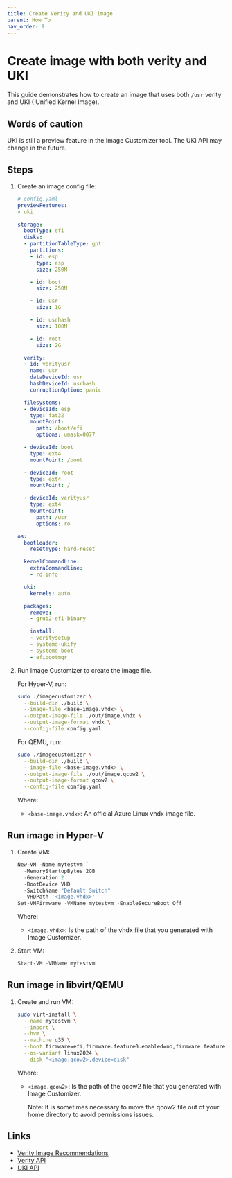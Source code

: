```yaml
---
title: Create Verity and UKI image
parent: How To
nav_order: 9
---
```


# Create image with both verity and UKI

This guide demonstrates how to create an image that uses both `/usr` verity and UKI (
Unified Kernel Image).

## Words of caution

UKI is still a preview feature in the Image Customizer tool. The UKI API may change in
the future.

## Steps

1. Create an image config file:

   ```yaml
   # config.yaml
   previewFeatures:
   - uki

   storage:
     bootType: efi
     disks:
     - partitionTableType: gpt
       partitions:
       - id: esp
         type: esp
         size: 250M

       - id: boot
         size: 250M

       - id: usr
         size: 1G

       - id: usrhash
         size: 100M

       - id: root
         size: 2G

     verity:
     - id: verityusr
       name: usr
       dataDeviceId: usr
       hashDeviceId: usrhash
       corruptionOption: panic

     filesystems:
     - deviceId: esp
       type: fat32
       mountPoint:
         path: /boot/efi
         options: umask=0077

     - deviceId: boot
       type: ext4
       mountPoint: /boot

     - deviceId: root
       type: ext4
       mountPoint: /

     - deviceId: verityusr
       type: ext4
       mountPoint:
         path: /usr
         options: ro

   os:
     bootloader:
       resetType: hard-reset

     kernelCommandLine:
       extraCommandLine:
       - rd.info

     uki:
       kernels: auto

     packages:
       remove:
       - grub2-efi-binary

       install:
       - veritysetup
       - systemd-ukify
       - systemd-boot
       - efibootmgr
    ```

2. Run Image Customizer to create the image file.

    For Hyper-V, run:

    ```bash
    sudo ./imagecustomizer \
      --build-dir ./build \
      --image-file <base-image.vhdx> \
      --output-image-file ./out/image.vhdx \
      --output-image-format vhdx \
      --config-file config.yaml
   ```

    For QEMU, run:

    ```bash
    sudo ./imagecustomizer \
      --build-dir ./build \
      --image-file <base-image.vhdx> \
      --output-image-file ./out/image.qcow2 \
      --output-image-format qcow2 \
      --config-file config.yaml
   ```

   Where:

   - `<base-image.vhdx>`: An official Azure Linux vhdx image file.

## Run image in Hyper-V

1. Create VM:

   ```Powershell
   New-VM -Name mytestvm `
     -MemoryStartupBytes 2GB 
     -Generation 2
     -BootDevice VHD
     -SwitchName "Default Switch"
     -VHDPath '<image.vhdx>'
   Set-VMFirmware -VMName mytestvm -EnableSecureBoot Off
   ```

   Where:

   - `<image.vhdx>`: Is the path of the vhdx file that you generated with Image
     Customizer.

2. Start VM:

   ```Powershell
   Start-VM -VMName mytestvm
   ```

## Run image in libvirt/QEMU

1. Create and run VM:

   ```bash
   sudo virt-install \
     --name mytestvm \
     --import \
     --hvm \
     --machine q35 \
     --boot firmware=efi,firmware.feature0.enabled=no,firmware.feature0.name=secure-boot \
     --os-variant linux2024 \
     --disk "<image.qcow2>,device=disk"
   ```

   Where:

   - `<image.qcow2>`: Is the path of the qcow2 file that you generated with Image
     Customizer.

     Note: It is sometimes necessary to move the qcow2 file out of your home directory
     to avoid permissions issues.

## Links

- [Verity Image Recommendations](../concepts/verity.md)
- [Verity API](../api/configuration/verity.md)
- [UKI API](../api/configuration/uki.md)
